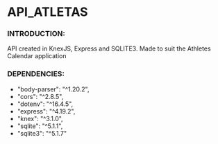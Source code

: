 # API_ATLETAS

### INTRODUCTION:

API created in KnexJS, Express and SQLITE3. Made to suit the Athletes Calendar application

### DEPENDENCIES:

- "body-parser": "^1.20.2",
- "cors": "^2.8.5",
- "dotenv": "^16.4.5",
- "express": "^4.19.2",
- "knex": "^3.1.0",
- "sqlite": "^5.1.1",
- "sqlite3": "^5.1.7"
